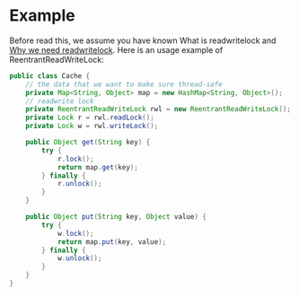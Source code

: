 # Example
Before read this, we assume you have known What is readwritelock and [Why we need readwritelock](WhyReadwritelock.md).
Here is an usage example of ReentrantReadWriteLock:
```java
public class Cache {
    // the data that we want to make sure thread-safe
    private Map<String, Object> map = new HashMap<String, Object>();
    // readwrite lock
    private ReentrantReadWriteLock rwl = new ReentrantReadWriteLock();
    private Lock r = rwl.readLock();
    private Lock w = rwl.writeLock();

    public Object get(String key) {
        try {
            r.lock();
            return map.get(key);
        } finally {
            r.unlock();
        }
    }

    public Object put(String key, Object value) {
        try {
            w.lock();
            return map.put(key, value);
        } finally {
            w.unlock();
        }
    }
}
```

